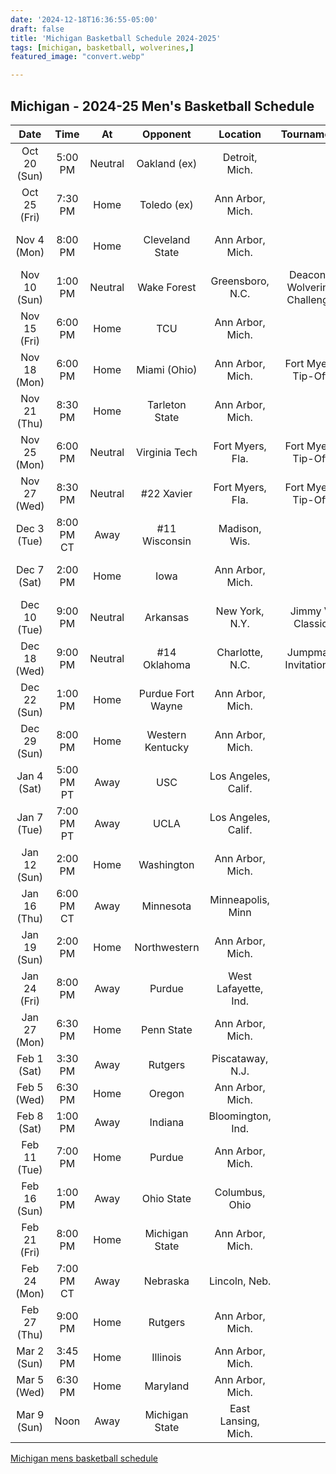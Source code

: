 ```yaml
---
date: '2024-12-18T16:36:55-05:00'
draft: false
title: 'Michigan Basketball Schedule 2024-2025'
tags: [michigan, basketball, wolverines,]
featured_image: "convert.webp"

---
```


## Michigan - 2024-25 Men's Basketball Schedule  

|     Date     	|    Time    	|    At   	|      Opponent     	|       Location       	|               Tournament              	|  Result  	|
|:------------:	|:----------:	|:-------:	|:-----------------:	|:--------------------:	|:-------------------------------------:	|:--------:	|
| Oct 20 (Sun) 	|   5:00 PM  	| Neutral 	|    Oakland (ex)   	|    Detroit, Mich.    	|                                       	|  W 92-48 	|
| Oct 25 (Fri) 	|   7:30 PM  	|   Home  	|    Toledo (ex)    	|   Ann Arbor, Mich.   	|                                       	|  W 96-92 	|
|  Nov 4 (Mon) 	|   8:00 PM  	|   Home  	|  Cleveland State  	|   Ann Arbor, Mich.   	|                                       	| W 101-53 	|
| Nov 10 (Sun) 	|   1:00 PM  	| Neutral 	|    Wake Forest    	|   Greensboro, N.C.   	|       Deacon-Wolverine Challenge      	|  L 70-72 	|
| Nov 15 (Fri) 	|   6:00 PM  	|   Home  	|        TCU        	|   Ann Arbor, Mich.   	|                                       	|  W 76-64 	|
| Nov 18 (Mon) 	|   6:00 PM  	|   Home  	|    Miami (Ohio)   	|   Ann Arbor, Mich.   	|           Fort Myers Tip-Off  	        |  W 94-67 	|
| Nov 21 (Thu) 	|   8:30 PM  	|   Home  	|   Tarleton State  	|   Ann Arbor, Mich.   	|                                       	|  W 72-49 	|
| Nov 25 (Mon) 	|   6:00 PM  	| Neutral 	|   Virginia Tech   	|   Fort Myers, Fla.   	|           Fort Myers Tip-Off          	|  W 75-63 	|
| Nov 27 (Wed) 	|   8:30 PM  	| Neutral 	|     #22 Xavier    	|   Fort Myers, Fla.   	|           Fort Myers Tip-Off          	|  W 78-53 	|
|  Dec 3 (Tue) 	| 8:00 PM CT 	|   Away  	|   #11 Wisconsin   	|     Madison, Wis.    	|                                       	|  W 67-64 	|
|  Dec 7 (Sat) 	|   2:00 PM  	|   Home  	|        Iowa       	|   Ann Arbor, Mich.   	|                                       	|  W 85-83 	|
| Dec 10 (Tue) 	|   9:00 PM  	| Neutral 	|      Arkansas     	|    New York, N.Y.    	|            Jimmy V Classic            	|  L 87-89 	|
| Dec 18 (Wed) 	|   9:00 PM  	| Neutral 	|    #14 Oklahoma   	|    Charlotte, N.C.   	|          Jumpman Invitational         	|     -    	|
| Dec 22 (Sun) 	|   1:00 PM  	|   Home  	| Purdue Fort Wayne 	|   Ann Arbor, Mich.   	|                                       	|     -    	|
| Dec 29 (Sun) 	|   8:00 PM  	|   Home  	|  Western Kentucky 	|   Ann Arbor, Mich.   	|                                       	|     -    	|
|  Jan 4 (Sat) 	| 5:00 PM PT 	|   Away  	|        USC        	|  Los Angeles, Calif. 	|                                       	|     -    	|
|  Jan 7 (Tue) 	| 7:00 PM PT 	|   Away  	|        UCLA       	|  Los Angeles, Calif. 	|                                       	|     -    	|
| Jan 12 (Sun) 	|   2:00 PM  	|   Home  	|     Washington    	|   Ann Arbor, Mich.   	|                                       	|     -    	|
| Jan 16 (Thu) 	| 6:00 PM CT 	|   Away  	|     Minnesota     	|   Minneapolis, Minn  	|                                       	|     -    	|
| Jan 19 (Sun) 	|   2:00 PM  	|   Home  	|    Northwestern   	|   Ann Arbor, Mich.   	|                                       	|     -    	|
| Jan 24 (Fri) 	|   8:00 PM  	|   Away  	|       Purdue      	| West Lafayette, Ind. 	|                                       	|     -    	|
| Jan 27 (Mon) 	|   6:30 PM  	|   Home  	|     Penn State    	|   Ann Arbor, Mich.   	|                                       	|     -    	|
|  Feb 1 (Sat) 	|   3:30 PM  	|   Away  	|      Rutgers      	|   Piscataway, N.J.   	|                                       	|     -    	|
|  Feb 5 (Wed) 	|   6:30 PM  	|   Home  	|       Oregon      	|   Ann Arbor, Mich.   	|                                       	|     -    	|
|  Feb 8 (Sat) 	|   1:00 PM  	|   Away  	|      Indiana      	|   Bloomington, Ind.  	|                                       	|     -    	|
| Feb 11 (Tue) 	|   7:00 PM  	|   Home  	|       Purdue      	|   Ann Arbor, Mich.   	|                                       	|     -    	|
| Feb 16 (Sun) 	|   1:00 PM  	|   Away  	|     Ohio State    	|    Columbus, Ohio    	|                                       	|     -    	|
| Feb 21 (Fri) 	|   8:00 PM  	|   Home  	|   Michigan State  	|   Ann Arbor, Mich.   	|                                       	|     -    	|
| Feb 24 (Mon) 	| 7:00 PM CT 	|   Away  	|      Nebraska     	|     Lincoln, Neb.    	|                                       	|     -    	|
| Feb 27 (Thu) 	|   9:00 PM  	|   Home  	|      Rutgers      	|   Ann Arbor, Mich.   	|                                       	|     -    	|
|  Mar 2 (Sun) 	|   3:45 PM  	|   Home  	|      Illinois     	|   Ann Arbor, Mich.   	|                                       	|     -    	|
|  Mar 5 (Wed) 	|   6:30 PM  	|   Home  	|      Maryland     	|   Ann Arbor, Mich.   	|                                       	|     -    	|
|  Mar 9 (Sun) 	|    Noon    	|   Away  	|   Michigan State  	|  East Lansing, Mich. 	|                                       	|     -    	|

[Michigan mens basketball schedule](https://mgoblue.com/sports/mens-basketball/schedule/text)
